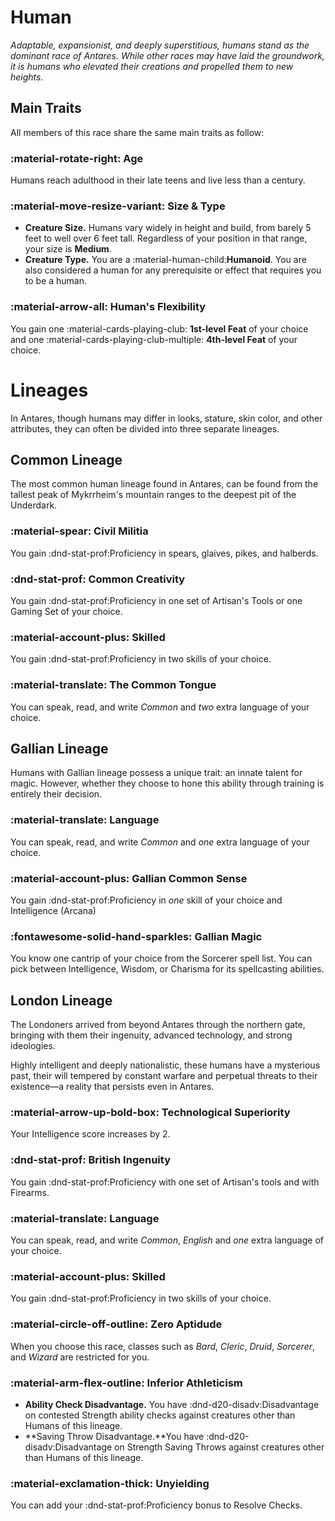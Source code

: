 # Human

*Adaptable, expansionist, and deeply superstitious, humans stand as the dominant race of Antares. While other races may have laid the groundwork, it is humans who elevated their creations and propelled them to new heights.*

## Main Traits
All members of this race share the same main traits as follow:

### :material-rotate-right: Age
Humans reach adulthood in their late teens and live less than a century.

### :material-move-resize-variant: Size & Type
- **Creature Size.** Humans vary widely in height and build, from barely 5 feet to well over 6 feet tall. Regardless of your position in that range, your size is **Medium**.
- **Creature Type.** You are a :material-human-child:**Humanoid**. You are also considered a human for any prerequisite or effect that requires you to be a human.

### :material-arrow-all: Human's Flexibility
You gain one :material-cards-playing-club: **1st-level Feat** of your choice and one :material-cards-playing-club-multiple: **4th-level Feat** of your choice. 

# Lineages
In Antares, though humans may differ in looks, stature, skin color, and other attributes, they can often be divided into three separate lineages.

## Common Lineage

The most common human lineage found in Antares, can be found from the tallest peak of Mykrrheim's mountain ranges to the deepest pit of the Underdark.

### :material-spear: Civil Militia
You gain :dnd-stat-prof:Proficiency in spears, glaives, pikes, and halberds.

### :dnd-stat-prof: Common Creativity
You gain :dnd-stat-prof:Proficiency in one set of Artisan's Tools or one Gaming Set of your choice.

### :material-account-plus: Skilled
You gain :dnd-stat-prof:Proficiency in two skills of your choice.

### :material-translate: The Common Tongue
You can speak, read, and write *Common* and *two* extra language of your choice.

## Gallian Lineage

Humans with Gallian lineage possess a unique trait: an innate talent for magic. However, whether they choose to hone this ability through training is entirely their decision.

### :material-translate: Language
You can speak, read, and write *Common* and *one* extra language of your choice.

### :material-account-plus: Gallian Common Sense
You gain :dnd-stat-prof:Proficiency in *one* skill of your choice and Intelligence (Arcana)

### :fontawesome-solid-hand-sparkles: Gallian Magic
You know one cantrip of your choice from the Sorcerer spell list. You can pick between Intelligence, Wisdom, or Charisma for its spellcasting abilities.

## London Lineage

The Londoners arrived from beyond Antares through the northern gate, bringing with them their ingenuity, advanced technology, and strong ideologies. 

Highly intelligent and deeply nationalistic, these humans have a mysterious past, their will tempered by constant warfare and perpetual threats to their existence—a reality that persists even in Antares.

### :material-arrow-up-bold-box: Technological Superiority
Your Intelligence score increases by 2. 

### :dnd-stat-prof: British Ingenuity
You gain :dnd-stat-prof:Proficiency with one set of Artisan's tools and with Firearms.

### :material-translate: Language
You can speak, read, and write *Common*, *English* and *one* extra language of your choice.

### :material-account-plus: Skilled
You gain :dnd-stat-prof:Proficiency in two skills of your choice.

### :material-circle-off-outline: Zero Aptidude
When you choose this race, classes such as *Bard*, *Cleric*, *Druid*, *Sorcerer*, and *Wizard* are restricted for you.

### :material-arm-flex-outline: Inferior Athleticism

- **Ability Check Disadvantage.** You have :dnd-d20-disadv:Disadvantage on contested Strength ability checks against creatures other than Humans of this lineage.
- **Saving Throw Disadvantage.**You have :dnd-d20-disadv:Disadvantage on Strength Saving Throws against creatures other than Humans of this lineage.

### :material-exclamation-thick: Unyielding 
You can add your :dnd-stat-prof:Proficiency bonus to Resolve Checks.
